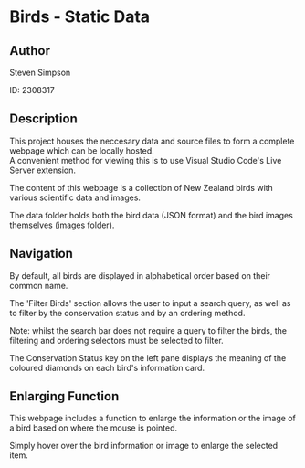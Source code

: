 # Birds - Static Data

## Author
<p> Steven Simpson </p>
<p>ID: 2308317</p>

## Description
This project houses the neccesary data and source files to form a complete webpage which can be locally hosted.   
A convenient method for viewing this is to use Visual Studio Code's Live Server extension. 

The content of this webpage is a collection of New Zealand birds with various scientific data and images.

The data folder holds both the bird data (JSON format) and the bird images themselves (images folder).

## Navigation
By default, all birds are displayed in alphabetical order based on their common name.

The 'Filter Birds' section allows the user to input a search query, as well as to filter by the conservation status and by an ordering method. 

Note: whilst the search bar does not require a query to filter the birds, the filtering and ordering selectors must be selected to filter.

The Conservation Status key on the left pane displays the meaning of the coloured diamonds on each bird's information card.

## Enlarging Function
This webpage includes a function to enlarge the information or the image of a bird based on where the mouse is pointed.

Simply hover over the bird information or image to enlarge the selected item.



